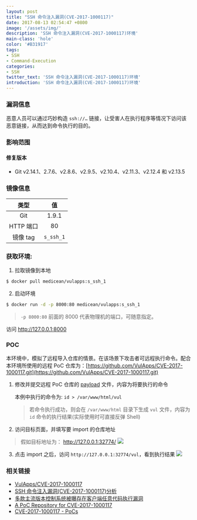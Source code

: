 ```yaml
---
layout: post
title: "SSH 命令注入漏洞(CVE-2017-1000117)"
date: 2017-08-13 02:54:47 +0800
image: '/assets/img/'
description: 'SSH 命令注入漏洞(CVE-2017-1000117)环境'
main-class: 'hole'
color: '#B31917'
tags:
- SSH
- Command-Execution
categories:
- SSH
twitter_text: 'SSH 命令注入漏洞(CVE-2017-1000117)环境'
introduction: 'SSH 命令注入漏洞(CVE-2017-1000117)环境'
---
```


### 漏洞信息

恶意人员可以通过巧妙构造 `ssh://…` 链接，让受害人在执行程序等情况下访问该恶意链接，从而达到命令执行的目的。

### 影响范围

#### 修复版本

* Git v2.14.1、2.7.6、v2.8.6、v2.9.5、v2.10.4、v2.11.3、v2.12.4 和 v2.13.5

### 镜像信息

类型 | 值
:-:|:-:
Git | 1.9.1
HTTP 端口 | 80
镜像 tag | `s_ssh_1`

### 获取环境:

1. 拉取镜像到本地
 ```bash
$ docker pull medicean/vulapps:s_ssh_1
 ```

2. 启动环境
 ```bash
$ docker run -d -p 8000:80 medicean/vulapps:s_ssh_1
 ```
 > `-p 8000:80` 前面的 8000 代表物理机的端口，可随意指定。 

 访问 http://127.0.0.1:8000 

### POC

本环境中，模拟了远程导入仓库的情景。在该场景下攻击者可远程执行命令。配合本环境所使用的远程 PoC 仓库为：[https://github.com/VulApps/CVE-2017-1000117.git](https://github.com/VulApps/CVE-2017-1000117.git)

1. 修改并提交远程 PoC 仓库的 [payload](https://github.com/VulApps/CVE-2017-1000117/blob/master/payload) 文件，内容为将要执行的命令

    本例中执行的命令为: `id > /var/www/html/vul`
    > 若命令执行成功，则会在 `/var/www/html` 目录下生成 `vul` 文件，内容为 `id` 命令的执行结果(实际使用时可直接反弹 Shell)

2. 访问目标页面，并填写要 import 的仓库地址
 > 假如目标地址为： http://127.0.0.1:32774/
 ![](https://github.com/Medicean/VulApps/raw/master/s/ssh/1/poc-1.png)

3. 点击 import 之后，访问 `http://127.0.0.1:32774/vul`，看到执行结果
 ![](https://github.com/Medicean/VulApps/raw/master/s/ssh/1/poc-2.png)

### 相关链接

* [VulApps/CVE-2017-1000117](https://github.com/VulApps/CVE-2017-1000117.git)
* [SSH 命令注入漏洞(CVE-2017-1000117)分析](http://bobao.360.cn/learning/detail/4244.html)
* [多款主流版本控制系统被曝存在客户端任意代码执行漏洞](http://m.bobao.360.cn/news/detail/4260.html)
* [A PoC Repository for CVE-2017-1000117](https://gitlab.com/joernchen/CVE-2017-1000117)
* [CVE-2017-1000117 - PoCs](https://github.com/Manouchehri/CVE-2017-1000117)
